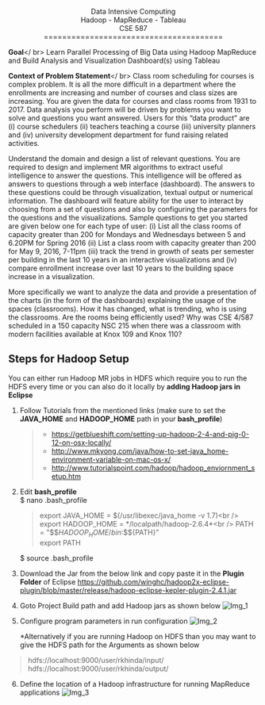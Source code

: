 <p align="center">Data Intensive Computing<br>Hadoop - MapReduce - Tableau<br>CSE 587</br>
=======================================


**Goal**</ br>
Learn Parallel Processing of Big Data using Hadoop MapReduce and Build Analysis and Visualization Dashboard(s) using Tableau

**Context of Problem Statement**</ br>
Class room scheduling for courses is complex problem. It is all the more difficult in a department where the enrollments are increasing and number of courses and class sizes are increasing. You are given the data for courses and class rooms from 1931 to 2017. Data analysis you perform will be driven by problems you want to solve and questions you want answered. Users for this “data product” are (i) course schedulers (ii) teachers teaching a course (iii) university planners and (iv) university development department for fund raising related activities.

Understand the domain and design a list of relevant questions. You are required to design and implement MR algorithms to extract useful intelligence to answer the questions. This intelligence will be offered as answers to questions through a web interface (dashboard). The answers to these questions could be through visualization, textual output or numerical information. The dashboard will feature ability for the user to interact by choosing from a set of questions and also by configuring the parameters for the questions and the visualizations. Sample questions to get you started are given below one for each type of user: (i) List all the class rooms of capacity greater than 200 for Mondays and Wednesdays between 5 and 6.20PM for Spring 2016 (ii) List a class room with capacity greater than 200 for May 9, 2016, 7-11pm (iii) track the trend in growth of seats per semester per building in the last 10 years in an interactive visualizations and (iv) compare enrollment increase over last 10 years to the building space increase in a visualization.

More specifically we want to analyze the data and provide a presentation of the charts (in the form of the dashboards) explaining the usage of the spaces (classrooms). How it has changed, what is trending, who is using the classrooms. Are the rooms being efficiently used?  Why was  CSE 4/587 scheduled in a 150 capacity NSC 215 when there was a classroom with modern facilities available at Knox 109 and Knox 110?

Steps for Hadoop Setup
---------------------------------
You can either run Hadoop MR jobs in HDFS which require you to run the HDFS every time or you can also do it locally by **adding Hadoop jars in Eclipse**
 
1. Follow Tutorials from the mentioned links (make sure to set the **JAVA_HOME** and **HADOOP_HOME**  path in your **bash_profile**)
	> - https://getblueshift.com/setting-up-hadoop-2-4-and-pig-0-12-on-osx-locally/
	> -  http://www.mkyong.com/java/how-to-set-java_home-environment-variable-on-mac-os-x/
	> -  http://www.tutorialspoint.com/hadoop/hadoop_enviornment_setup.htm

2. Edit **bash_profile**<br />
	$ nano .bash_profile<br />
	> export JAVA_HOME = $(/usr/libexec/java_home -v 1.7)<br />
	> export HADOOP_HOME = */localpath/hadoop-2.6.4*<br />
	> PATH =  "$\$$HADOOP_HOME/bin:$\$${PATH}"<br />
	> export PATH<br />

	$ source .bash_profile
 

3. Download the Jar from the below link and copy paste it in the **Plugin Folder** of Eclipse
	https://github.com/winghc/hadoop2x-eclipse-plugin/blob/master/release/hadoop-eclipse-kepler-plugin-2.4.1.jar

4. Goto Project Build path and add Hadoop jars as shown below
![Img_1](https://raw.githubusercontent.com/ramanpreet1990/CSE_587_Data_Intensive_Computing/master/Images/1.png)

5. Configure program parameters in run configuration
![Img_2](https://raw.githubusercontent.com/ramanpreet1990/CSE_587_Data_Intensive_Computing/master/Images/2.png)

	*Alternatively if you are running Hadoop on HDFS than you may want to give the HDFS path for the Arguments as shown below
> hdfs://localhost:9000/user/rkhinda/input/ hdfs://localhost:9000/user/rkhinda/output/

6.  Define the location of a Hadoop infrastructure for running MapReduce applications
![Img_3](https://raw.githubusercontent.com/ramanpreet1990/CSE_587_Data_Intensive_Computing/master/Images/3.png)
